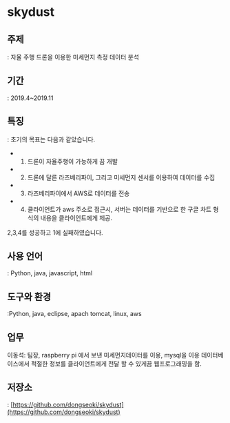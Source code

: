 # skydust
## 주제
: 자율 주행  드론을 이용한 미세먼지 측정 데이터 분석

## 기간
: 2019.4~2019.11
## 특징
: 초기의 목표는 다음과 같았습니다.
- 1. 드론이 자율주행이 가능하게 끔 개발
- 2.   드론에 달른 라즈베리파이, 그리고 미세먼지 센서를 이용하여 데이터를 수집
- 3. 라즈베리파이에서 AWS로 데이터를 전송
- 4. 클라이언트가 aws 주소로 접근시, 서버는 데이터를 기반으로 한 구글 차트 형식의 내용을 클라이언트에게 제공.

2,3,4를 성공하고 1에 실패하였습니다.

## 사용 언어 
: Python, java, javascript, html

## 도구와 환경
:Python, java, eclipse, apach tomcat, linux, aws

## 업무 
이동석: 팀장, raspberry pi 에서 보낸 미세먼지데이터를 이용, mysql을 이용 데이터베이스에서 적절한 정보를 클라이언트에게 전달 할 수 있게끔 웹프로그래밍을 함.

## 저장소 
: [https://github.com/dongseoki/skydust](https://github.com/dongseoki/skydust)
